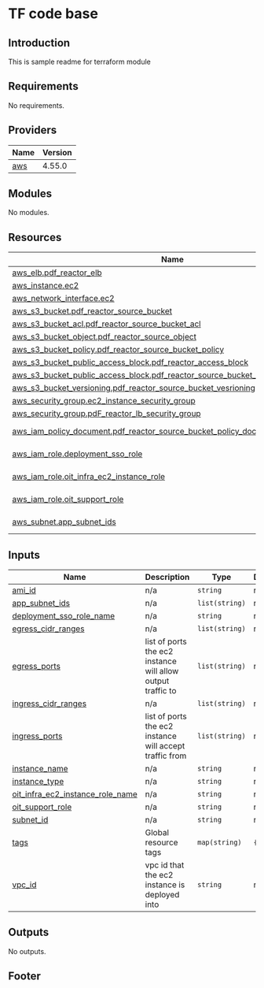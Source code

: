 # TF code base
## Introduction
This is sample readme for terraform module

<!-- BEGIN_AUTOMATED_TF_DOCS_BLOCK -->
## Requirements

No requirements.

## Providers

| Name | Version |
|------|---------|
| <a name="provider_aws"></a> [aws](#provider\_aws) | 4.55.0 |

## Modules

No modules.

## Resources

| Name | Type |
|------|------|
| [aws_elb.pdf_reactor_elb](https://registry.terraform.io/providers/hashicorp/aws/latest/docs/resources/elb) | resource |
| [aws_instance.ec2](https://registry.terraform.io/providers/hashicorp/aws/latest/docs/resources/instance) | resource |
| [aws_network_interface.ec2](https://registry.terraform.io/providers/hashicorp/aws/latest/docs/resources/network_interface) | resource |
| [aws_s3_bucket.pdf_reactor_source_bucket](https://registry.terraform.io/providers/hashicorp/aws/latest/docs/resources/s3_bucket) | resource |
| [aws_s3_bucket_acl.pdf_reactor_source_bucket_acl](https://registry.terraform.io/providers/hashicorp/aws/latest/docs/resources/s3_bucket_acl) | resource |
| [aws_s3_bucket_object.pdf_reactor_source_object](https://registry.terraform.io/providers/hashicorp/aws/latest/docs/resources/s3_bucket_object) | resource |
| [aws_s3_bucket_policy.pdf_reactor_source_bucket_policy](https://registry.terraform.io/providers/hashicorp/aws/latest/docs/resources/s3_bucket_policy) | resource |
| [aws_s3_bucket_public_access_block.pdf_reactor_access_block](https://registry.terraform.io/providers/hashicorp/aws/latest/docs/resources/s3_bucket_public_access_block) | resource |
| [aws_s3_bucket_public_access_block.pdf_reactor_source_bucket_block_public_access](https://registry.terraform.io/providers/hashicorp/aws/latest/docs/resources/s3_bucket_public_access_block) | resource |
| [aws_s3_bucket_versioning.pdf_reactor_source_bucket_vesrioning](https://registry.terraform.io/providers/hashicorp/aws/latest/docs/resources/s3_bucket_versioning) | resource |
| [aws_security_group.ec2_instance_security_group](https://registry.terraform.io/providers/hashicorp/aws/latest/docs/resources/security_group) | resource |
| [aws_security_group.pdF_reactor_lb_security_group](https://registry.terraform.io/providers/hashicorp/aws/latest/docs/resources/security_group) | resource |
| [aws_iam_policy_document.pdf_reactor_source_bucket_policy_document](https://registry.terraform.io/providers/hashicorp/aws/latest/docs/data-sources/iam_policy_document) | data source |
| [aws_iam_role.deployment_sso_role](https://registry.terraform.io/providers/hashicorp/aws/latest/docs/data-sources/iam_role) | data source |
| [aws_iam_role.oit_infra_ec2_instance_role](https://registry.terraform.io/providers/hashicorp/aws/latest/docs/data-sources/iam_role) | data source |
| [aws_iam_role.oit_support_role](https://registry.terraform.io/providers/hashicorp/aws/latest/docs/data-sources/iam_role) | data source |
| [aws_subnet.app_subnet_ids](https://registry.terraform.io/providers/hashicorp/aws/latest/docs/data-sources/subnet) | data source |

## Inputs

| Name | Description | Type | Default | Required |
|------|-------------|------|---------|:--------:|
| <a name="input_ami_id"></a> [ami\_id](#input\_ami\_id) | n/a | `string` | n/a | yes |
| <a name="input_app_subnet_ids"></a> [app\_subnet\_ids](#input\_app\_subnet\_ids) | n/a | `list(string)` | n/a | yes |
| <a name="input_deployment_sso_role_name"></a> [deployment\_sso\_role\_name](#input\_deployment\_sso\_role\_name) | n/a | `string` | n/a | yes |
| <a name="input_egress_cidr_ranges"></a> [egress\_cidr\_ranges](#input\_egress\_cidr\_ranges) | n/a | `list(string)` | n/a | yes |
| <a name="input_egress_ports"></a> [egress\_ports](#input\_egress\_ports) | list of ports the ec2 instance will allow output traffic to | `list(string)` | n/a | yes |
| <a name="input_ingress_cidr_ranges"></a> [ingress\_cidr\_ranges](#input\_ingress\_cidr\_ranges) | n/a | `list(string)` | n/a | yes |
| <a name="input_ingress_ports"></a> [ingress\_ports](#input\_ingress\_ports) | list of ports the ec2 instance will accept traffic from | `list(string)` | n/a | yes |
| <a name="input_instance_name"></a> [instance\_name](#input\_instance\_name) | n/a | `string` | n/a | yes |
| <a name="input_instance_type"></a> [instance\_type](#input\_instance\_type) | n/a | `string` | n/a | yes |
| <a name="input_oit_infra_ec2_instance_role_name"></a> [oit\_infra\_ec2\_instance\_role\_name](#input\_oit\_infra\_ec2\_instance\_role\_name) | n/a | `string` | n/a | yes |
| <a name="input_oit_support_role"></a> [oit\_support\_role](#input\_oit\_support\_role) | n/a | `string` | n/a | yes |
| <a name="input_subnet_id"></a> [subnet\_id](#input\_subnet\_id) | n/a | `string` | n/a | yes |
| <a name="input_tags"></a> [tags](#input\_tags) | Global resource tags | `map(string)` | `{}` | no |
| <a name="input_vpc_id"></a> [vpc\_id](#input\_vpc\_id) | vpc id that the ec2 instance is deployed into | `string` | n/a | yes |

## Outputs

No outputs.
<!-- END_AUTOMATED_TF_DOCS_BLOCK -->

## Footer
